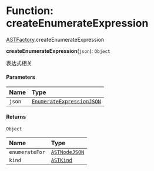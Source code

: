 # Function: createEnumerateExpression

[ASTFactory](/en/auto-docs/variable-plugin/modules/ASTFactory.md).createEnumerateExpression

**createEnumerateExpression**(`json`): `Object`

表达式相关

#### Parameters

| Name | Type |
| :------ | :------ |
| `json` | [`EnumerateExpressionJSON`](/en/auto-docs/variable-plugin/interfaces/EnumerateExpressionJSON.md) |

#### Returns

`Object`

| Name | Type |
| :------ | :------ |
| `enumerateFor` | [`ASTNodeJSON`](/en/auto-docs/variable-plugin/interfaces/ASTNodeJSON.md) |
| `kind` | [`ASTKind`](/en/auto-docs/variable-plugin/enums/ASTKind.md) |
